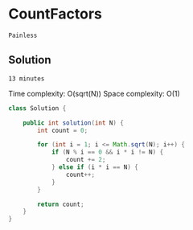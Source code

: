# CountFactors

`Painless`

## Solution

`13 minutes`

Time complexity: O(sqrt(N))
Space complexity: O(1)

```java
class Solution {

    public int solution(int N) {
        int count = 0;

        for (int i = 1; i <= Math.sqrt(N); i++) {
            if (N % i == 0 && i * i != N) {
                count += 2;
            } else if (i * i == N) {
                count++;
            }
        }

        return count;
    }
}
```
